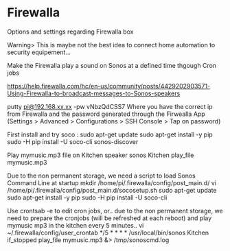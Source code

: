 # Firewalla
Options and settings regarding Firewalla box

Warning> This is maybe not the best idea to connect home automation to security equipement... 

Make the Firewalla play a sound on Sonos at a defined time thgough Cron jobs

https://help.firewalla.com/hc/en-us/community/posts/4429202903571-Using-Firewalla-to-broadcast-messages-to-Sonos-speakers



putty pi@192.168.xx.xx -pw vNbzQdCSS7 
Where you have the correct ip from Firewalla and the password generated through the Firwealla App (Settings > Advanced > Configurations > SSH Console > Tap on password)


First install and try soco :
    sudo apt-get update
    sudo apt-get install -y pip
    sudo -H pip install -U soco-cli 
    sonos-discover

Play mymusic.mp3 file on Kitchen speaker
    sonos Kitchen play_file mymusic.mp3

Due to the non permanent storage, we need a script to load Sonos Command Line at startup
mkdir /home/pi/.firewalla/config/post_main.d/
vi /home/pi/.firewalla/config/post_main.d/socosetup.sh
    sudo apt-get update
    sudo apt-get install -y pip
    sudo -H pip install -U soco-cli 

Use crontsab -e to edit cron jobs, or.. due to the non permanent storage, we need to prepare the cronjobs (will be refreshed at each reboot) and play mymusic mp3 in the kitchen every 5 minutes.. 
vi ~/.firewalla/config/user_crontab
    */5 * * * * /usr/local/bin/sonos Kitchen if_stopped play_file mymusic.mp3  &> /tmp/sonoscmd.log



